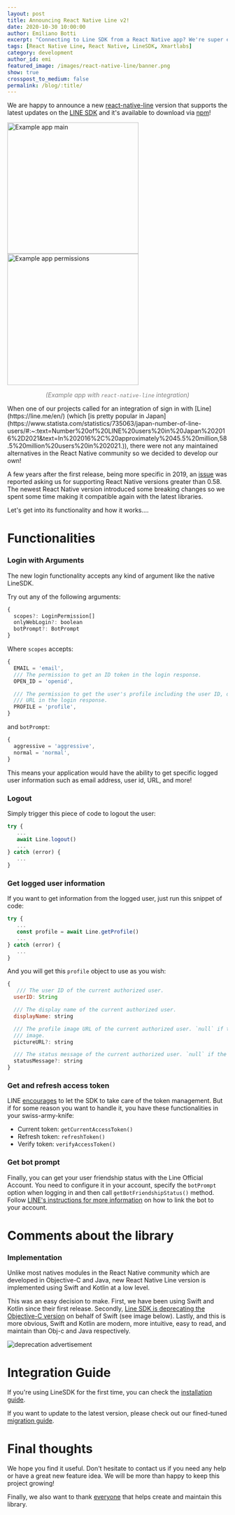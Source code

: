 ```yaml
---
layout: post
title: Announcing React Native Line v2!
date: 2020-10-30 10:00:00
author: Emiliano Botti
excerpt: "Connecting to Line SDK from a React Native app? We're super excited to announce a new React Native Line version. In this blog we introduce every new functionality and share all technical decisions we made."
tags: [React Native Line, React Native, LineSDK, Xmartlabs]
category: development
author_id: emi
featured_image: /images/react-native-line/banner.png
show: true
crosspost_to_medium: false
permalink: /blog/:title/
---
```


We are happy to announce a new [react-native-line](https://github.com/xmartlabs/react-native-line) version that supports the latest updates on the [LINE SDK](https://developers.line.biz/en/docs/line-login/overview/) and it's available to download via [npm](https://www.npmjs.com/package/@xmartlabs/react-native-line)!

<img src="/images/react-native-line/example1.png" alt="Example app main" width="300"></img>
<img src="/images/react-native-line/example2.png" alt="Example app permissions" width="300"></img>
<p style="text-align: center; color: gray; font-size: 14px; font-style: italic;">(Example app with <code>react-native-line</code> integration)</p>
When one of our projects called for an integration of sign in with [Line](https://line.me/en/) (which [is pretty popular in Japan](https://www.statista.com/statistics/735063/japan-number-of-line-users/#:~:text=Number%20of%20LINE%20users%20in%20Japan%202016%2D2021&text=In%202016%2C%20approximately%2045.5%20million,58.5%20million%20users%20in%202021.)), there were not any maintained alternatives in the React Native community so we decided to develop our own!

A few years after the first release, being more specific in 2019, an [issue](https://github.com/xmartlabs/react-native-line/issues/31) was reported asking us for supporting React Native versions greater than 0.58.
The newest React Native version introduced some breaking changes so we spent some time making it compatible again with the latest libraries.

Let's get into its functionality and how it works....

# Functionalities

### Login with Arguments

The new login functionality accepts any kind of argument like the native LineSDK.

Try out any of the following arguments:

```jsx
{
  scopes?: LoginPermission[]
  onlyWebLogin?: boolean
  botPrompt?: BotPrompt
}
```

Where `scopes` accepts:

```jsx
{
  EMAIL = 'email',
  /// The permission to get an ID token in the login response.
  OPEN_ID = 'openid',

  /// The permission to get the user's profile including the user ID, display name, and the profile image
  /// URL in the login response.
  PROFILE = 'profile',
}
```

and `botPrompt`:

```jsx
{
  aggressive = 'aggressive',
  normal = 'normal',
}
```

This means your application would have the ability to get specific logged user information such as email address, user id, URL, and more!

### Logout

Simply trigger this piece of code to logout the user:

```jsx
try {
   ...
   await Line.logout()
   ...
} catch (error) {
   ...
}
```

### Get logged user information

If you want to get information from the logged user, just run this snippet of code:

```jsx
try {
   ...
   const profile = await Line.getProfile()
   ...
} catch (error) {
   ...
}
```

And you will get this `profile` object to use as you wish:

```jsx
{
   /// The user ID of the current authorized user.
  userID: String

  /// The display name of the current authorized user.
  displayName: string

  /// The profile image URL of the current authorized user. `null` if the user has not set a profile
  /// image.
  pictureURL?: string

  /// The status message of the current authorized user. `null` if the user has not set a status message.
  statusMessage?: string
}
```

### Get and refresh access token

LINE [encourages](https://developers.line.biz/en/docs/android-sdk/managing-access-tokens/#refresh-token) to let the SDK to take care of the token management. But if for some reason you want to handle it, you have these functionalities in your swiss-army-knife:

- Current token: `getCurrentAccessToken()`
- Refresh token: `refreshToken()`
- Verify token: `verifyAccessToken()`

### Get bot prompt

Finally, you can get your user friendship status with the Line Official Account. You need to configure it in your account, specify the `botPrompt` option when logging in and then call `getBotFriendshipStatus()` method.
Follow [LINE's instructions for more information](https://developers.line.biz/en/docs/line-login/link-a-bot/) on how to link the bot to your account.

# Comments about the library

### Implementation

Unlike most natives modules in the React Native community which are developed in Objective-C and Java, new React Native Line version is implemented using Swift and Kotlin at a low level.

This was an easy decision to make. First, we have been using Swift and Kotlin since their first release. Secondly, [Line SDK is deprecating the Objective-C version](https://developers.line.biz/en/docs/ios-sdk/objective-c/overview/) on behalf of Swift (see image below). Lastly, and this is more obvious, Swift and Kotlin are modern, more intuitive, easy to read, and maintain than Obj-c and Java respectively.

<img src="/images/react-native-line/migrate.png" alt="deprecation advertisement" >

# Integration Guide

If you're using LineSDK for the first time, you can check the [installation guide](https://github.com/xmartlabs/react-native-line#installation).

If you want to update to the latest version, please check out our fined-tuned [migration guide](https://github.com/xmartlabs/react-native-line#migration-from-v1xx).

# Final thoughts

We hope you find it useful. Don't hesitate to contact us if you need any help or have a great new feature idea. We will be more than happy to keep this project growing!

Finally, we also want to thank [everyone](https://github.com/xmartlabs/react-native-line#contributors) that helps create and maintain this library.


